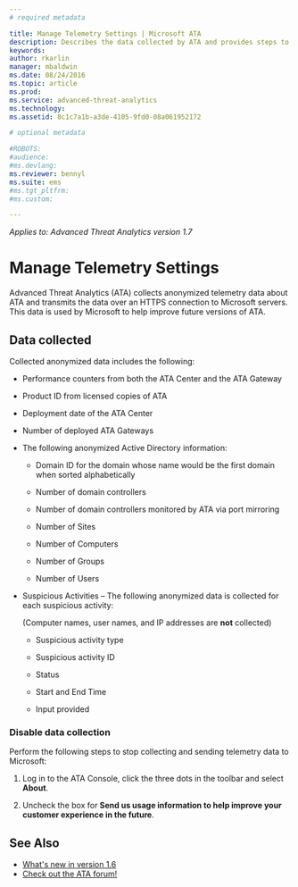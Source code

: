 ```yaml
---
# required metadata

title: Manage Telemetry Settings | Microsoft ATA
description: Describes the data collected by ATA and provides steps to turn off data collection.
keywords:
author: rkarlin
manager: mbaldwin
ms.date: 08/24/2016
ms.topic: article
ms.prod:
ms.service: advanced-threat-analytics
ms.technology:
ms.assetid: 8c1c7a1b-a3de-4105-9fd0-08a061952172

# optional metadata

#ROBOTS:
#audience:
#ms.devlang:
ms.reviewer: bennyl
ms.suite: ems
#ms.tgt_pltfrm:
#ms.custom:

---
```


*Applies to: Advanced Threat Analytics version 1.7*



# Manage Telemetry Settings
Advanced Threat Analytics (ATA) collects anonymized telemetry data about ATA and transmits the data over an HTTPS connection to Microsoft servers.  This data is used by Microsoft to help improve future versions of ATA.

## Data collected
Collected anonymized data includes the following:

-   Performance counters from both the ATA Center and the ATA Gateway

-   Product ID from licensed copies of ATA

-   Deployment date of the ATA Center

-   Number of deployed ATA Gateways

-   The following anonymized Active Directory information:

    -   Domain ID for the domain whose name would be the first domain when sorted alphabetically

    -   Number of domain controllers

    -   Number of domain controllers monitored by ATA via port mirroring

    -   Number of Sites

    -   Number of Computers

    -   Number of Groups

    -   Number of Users

-   Suspicious Activities  – The following anonymized data is collected for each suspicious activity:

    (Computer names, user names, and IP addresses are **not** collected)

    -   Suspicious activity type

    -   Suspicious activity ID

    -   Status

    -   Start and End Time

    -   Input provided

### Disable data collection
Perform the following steps to stop collecting and sending telemetry data to Microsoft:

1.  Log in to the ATA Console, click the three dots in the toolbar and select **About**.

2.  Uncheck the box for **Send us usage information to help improve your customer experience in the future**.

## See Also
- [What's new in version 1.6](/advanced-threat-analytics/understand-explore/whats-new-version-1.6)
- [Check out the ATA forum!](https://social.technet.microsoft.com/Forums/security/home?forum=mata)
